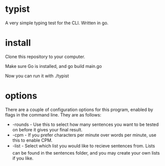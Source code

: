 # typist
A very simple typing test for the CLI. Written in go.

# install
Clone this repository to your computer.

Make sure Go is installed, and go build main.go

Now you can run it with ./typist

# options
There are a couple of configuration options for this program, enabled by flags in the command line. They are as follows:
* -rounds - Use this to select how many sentences you want to be tested on before it gives your final result.
* -cpm    - If you prefer characters per minute over words per minute, use this to enable CPM.
* -list  - Select which list you would like to recieve sentences from. Lists can be found in the sentences folder, and you may create your own lists if you like.